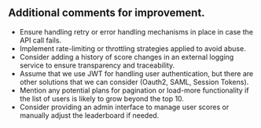 ## Additional comments for improvement.

- Ensure handling retry or error handling mechanisms in place in case the API call fails.
- Implement rate-limiting or throttling strategies applied to avoid abuse.
- Consider adding a history of score changes in an external logging service to ensure transparency and traceability.
- Assume that we use JWT for handling user authentication, but there are other solutions that we can consider (Oauth2, SAML, Session Tokens).
- Mention any potential plans for pagination or load-more functionality if the list of users is likely to grow beyond the top 10.
- Consider providing an admin interface to manage user scores or manually adjust the leaderboard if needed.

